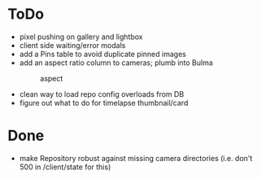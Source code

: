 # ToDo

* pixel pushing on gallery and lightbox
* client side waiting/error modals
* add a Pins table to avoid duplicate pinned images
* add an aspect ratio column to cameras; plumb into Bulma <figure> aspect
* clean way to load repo config overloads from DB
* figure out what to do for timelapse thumbnail/card

# Done

* make Repository robust against missing camera directories (i.e. don't 500 in /client/state for this)